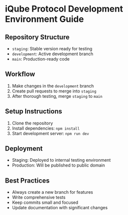 # iQube Protocol Development Environment Guide

## Repository Structure
- `staging`: Stable version ready for testing
- `development`: Active development branch
- `main`: Production-ready code

## Workflow
1. Make changes in the `development` branch
2. Create pull requests to merge into `staging`
3. After thorough testing, merge `staging` to `main`

## Setup Instructions
1. Clone the repository
2. Install dependencies: `npm install`
3. Start development server: `npm run dev`

## Deployment
- Staging: Deployed to internal testing environment
- Production: Will be published to public domain

## Best Practices
- Always create a new branch for features
- Write comprehensive tests
- Keep commits small and focused
- Update documentation with significant changes
